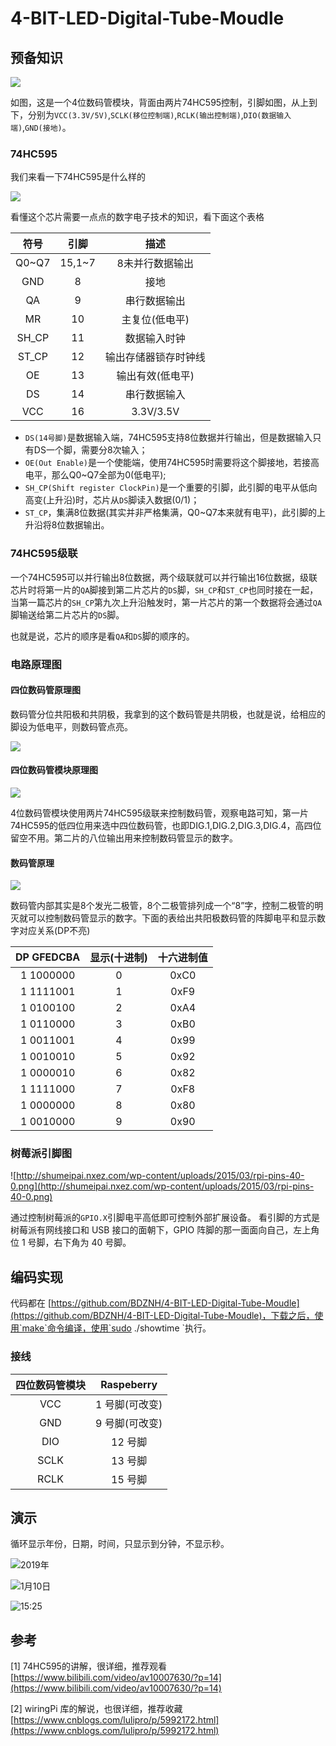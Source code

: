 # 4-BIT-LED-Digital-Tube-Moudle

## 预备知识
![](image/1.jpg)

如图，这是一个4位数码管模块，背面由两片74HC595控制，引脚如图，从上到下，分别为`VCC(3.3V/5V)`,`SCLK(移位控制端)`,`RCLK(输出控制端)`,`DIO(数据输入端)`,`GND(接地)`。

### 74HC595
我们来看一下74HC595是什么样的

![](image/74hc595.png )

看懂这个芯片需要一点点的数字电子技术的知识，看下面这个表格


| 符号 | 引脚 | 描述 |
| :------:| :------: | :------: |
| Q0~Q7 | 15,1~7 | 8未并行数据输出 |
| GND | 8 | 接地 |
| QA | 9 | 串行数据输出 |
| MR | 10 | 主复位(低电平) |
| SH_CP | 11 | 数据输入时钟 |
| ST_CP | 12 | 输出存储器锁存时钟线 |
| OE | 13 | 输出有效(低电平) |
| DS | 14 | 串行数据输入 |
| VCC | 16 | 3.3V/3.5V |

 - `DS(14号脚)`是数据输入端，74HC595支持8位数据并行输出，但是数据输入只有DS一个脚，需要分8次输入；
 - `OE(Out Enable)`是一个使能端，使用74HC595时需要将这个脚接地，若接高电平，那么Q0~Q7全部为0(低电平);
 - `SH_CP(Shift register ClockPin)`是一个重要的引脚，此引脚的电平从低向高变(上升沿)时，芯片从`DS`脚读入数据(0/1)；
 - `ST_CP`，集满8位数据(其实并非严格集满，Q0~Q7本来就有电平)，此引脚的上升沿将8位数据输出。

### 74HC595级联

一个74HC595可以并行输出8位数据，两个级联就可以并行输出16位数据，级联芯片时将第一片的`QA`脚接到第二片芯片的`DS`脚，`SH_CP`和`ST_CP`也同时接在一起，当第一篇芯片的`SH_CP`第九次上升沿触发时，第一片芯片的第一个数据将会通过`QA`脚输送给第二片芯片的`DS`脚。

也就是说，芯片的顺序是看`QA`和`DS`脚的顺序的。

### 电路原理图

#### 四位数码管原理图

数码管分位共阳极和共阴极，我拿到的这个数码管是共阴极，也就是说，给相应的脚设为低电平，则数码管点亮。

![](image/3.jpg)

#### 四位数码管模块原理图
![](image/board.jpg)

4位数码管模块使用两片74HC595级联来控制数码管，观察电路可知，第一片74HC595的低四位用来选中四位数码管，也即DIG.1,DIG.2,DIG.3,DIG.4，高四位留空不用。第二片的八位输出用来控制数码管显示的数字。

#### 数码管原理

![](image/4.jpg)

数码管内部其实是8个发光二极管，8个二极管排列成一个“8”字，控制二极管的明灭就可以控制数码管显示的数字。下面的表给出共阳极数码管的阵脚电平和显示数字对应关系(DP不亮)

| DP GFEDCBA | 显示(十进制) | 十六进制值 |
| :------:| :------: | :------: |
| 1 1000000 |0|0xC0|
| 1 1111001 |1|0xF9|
| 1 0100100 |2|0xA4|
| 1 0110000 |3|0xB0|
| 1 0011001 |4|0x99|
| 1 0010010 |5|0x92|
| 1 0000010 |6|0x82|
| 1 1111000 |7|0xF8|
| 1 0000000 |8|0x80|
| 1 0010000 |9|0x90|


### 树莓派引脚图

![http://shumeipai.nxez.com/wp-content/uploads/2015/03/rpi-pins-40-0.png](http://shumeipai.nxez.com/wp-content/uploads/2015/03/rpi-pins-40-0.png)

通过控制树莓派的`GPIO.X`引脚电平高低即可控制外部扩展设备。
看引脚的方式是树莓派有网线接口和 USB 接口的面朝下，GPIO 阵脚的那一面面向自己，左上角位 1 号脚，右下角为 40 号脚。


## 编码实现

代码都在 [https://github.com/BDZNH/4-BIT-LED-Digital-Tube-Moudle](https://github.com/BDZNH/4-BIT-LED-Digital-Tube-Moudle)，下载之后，使用`make`命令编译，使用`sudo ./showtime	`执行。

### 接线

| 四位数码管模块 | Raspeberry |
| :-----: | :-----: |
| VCC | 1 号脚(可改变) |
| GND | 9 号脚(可改变) |
| DIO | 12 号脚 |
| SCLK | 13 号脚 |
| RCLK | 15 号脚 |

## 演示

循环显示年份，日期，时间，只显示到分钟，不显示秒。

![2019年](image/year.jpg)

![1月10日](image/md.jpg)

![15:25](image/hm.jpg)

## 参考

[1] 74HC595的讲解，很详细，推荐观看[https://www.bilibili.com/video/av10007630/?p=14](https://www.bilibili.com/video/av10007630/?p=14)

[2] wiringPi 库的解说，也很详细，推荐收藏[https://www.cnblogs.com/lulipro/p/5992172.html](https://www.cnblogs.com/lulipro/p/5992172.html)